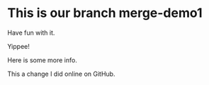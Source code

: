 # This is our branch merge-demo1

Have fun with it.

Yippee!

Here is some more info.

This a change I did online on GitHub.
